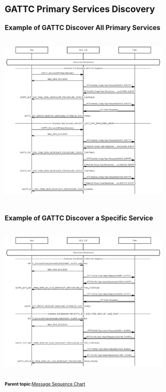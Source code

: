 # GATTC Primary Services Discovery

## Example of GATTC Discover All Primary Services

<br />

![](GUID-1C8ECE1F-F8EA-4F6E-B03F-63BBEE825AF7-low.png)

<br />

## Example of GATTC Discover a Specific Service

<br />

![](GUID-6593B644-19D7-4630-8DE3-9A5256376611-low.png)

<br />

**Parent topic:**[Message Sequence Chart](GUID-4E6414B1-49B8-427C-ACFB-97EF00444F24.md)

